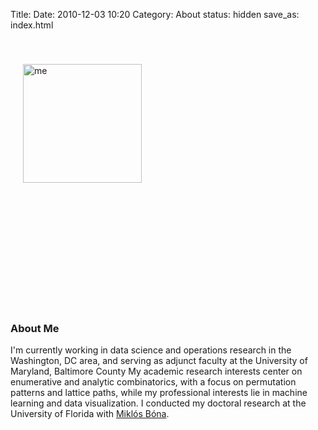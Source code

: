 Title: 
Date: 2010-12-03 10:20
Category: About
status: hidden
save_as: index.html

<img alt="me" class="align-left" src="images/pic.jpg" 
        style="width: 190px; padding: 40px 0px 200px 0px; margin: 0 20px" 
/>

### About Me
I'm currently working in data science and operations research in the Washington, 
DC area, and serving as adjunct faculty at the University of Maryland, Baltimore 
County
My academic research interests center on enumerative and analytic combinatorics, 
with a focus on permutation patterns and lattice paths, while my professional 
interests lie in machine learning and data visualization.
I conducted my doctoral research at the University of Florida with
[Miklós Bóna](http://people.clas.ufl.edu/bona/).
